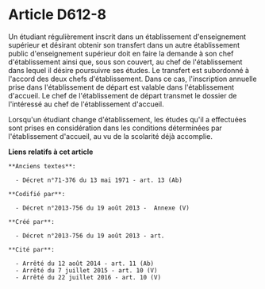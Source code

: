 # Article D612-8

Un étudiant régulièrement inscrit dans un établissement d'enseignement supérieur et désirant obtenir son transfert dans un
autre établissement public d'enseignement supérieur doit en faire la demande à son chef d'établissement ainsi que, sous son
couvert, au chef de l'établissement dans lequel il désire poursuivre ses études. Le transfert est subordonné à l'accord des
deux chefs d'établissement. Dans ce cas, l'inscription annuelle prise dans l'établissement de départ est valable dans
l'établissement d'accueil. Le chef de l'établissement de départ transmet le dossier de l'intéressé au chef de l'établissement
d'accueil.

Lorsqu'un étudiant change d'établissement, les études qu'il a effectuées sont prises en considération dans les conditions
déterminées par l'établissement d'accueil, au vu de la scolarité déjà accomplie.

**Liens relatifs à cet article**

	**Anciens textes**:

	  - Décret n°71-376 du 13 mai 1971 - art. 13 (Ab)

	**Codifié par**:

	  - Décret n°2013-756 du 19 août 2013 -  Annexe (V)

	**Créé par**:

	  - Décret n°2013-756 du 19 août 2013 - art.

	**Cité par**:

	  - Arrêté du 12 août 2014 - art. 11 (Ab)
	  - Arrêté du 7 juillet 2015 - art. 10 (V)
	  - Arrêté du 22 juillet 2016 - art. 10 (V)
